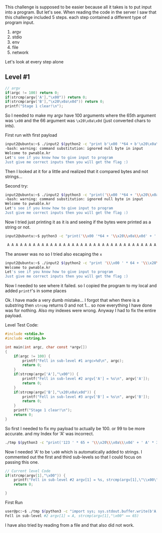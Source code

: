 This challenge is supposed to be easier because all it takes is to put input into a program. But let's see.
When reading the code in the server I saw that this challenge included 5 steps. each step contained a different type of program input.
1. argv
2. stdio
3. env
4. file
5. network

Let's look at every step alone
## **Level #1**
```c
// argv
if(argc != 100) return 0;
if(strcmp(argv['A'],"\x00")) return 0;
if(strcmp(argv['B'],"\x20\x0a\x0d")) return 0;
printf("Stage 1 clear!\n");
```

So I needed to make my argv have 100 arguments where the 65th argument was `\x00` and the 66 argument was `\x20\x0a\x0d` (just converted chars to ints).

First run with first payload
```bash
input2@ubuntu:~$ ./input2 $(python2 -c "print b'\x00 '*64 + b'\x20\x0a\x0d' + b' A' * 35")
-bash: warning: command substitution: ignored null byte in input
Welcome to pwnable.kr
Let's see if you know how to give input to program
Just give me correct inputs then you will get the flag :)
```

Then I looked at it for a little and realized that it compared bytes and not strings...

Second try:
```bash
input2@ubuntu:~$ ./input2 $(python3 -c "print('\\x00 '*64 + '\\x20\\x0a\\x0d' + ' A' * 35)")
-bash: warning: command substitution: ignored null byte in input
Welcome to pwnable.kr
Let's see if you know how to give input to program
Just give me correct inputs then you will get the flag :)
```

Now I tried just printing it as it is and seeing if the bytes were printed as a string or not.
```bash
input2@ubuntu:~$ python3 -c "print('\\x00 '*64 + '\\x20\\x0a\\x0d' + ' A' * 35)"

 A A A A A A A A A A A A A A A A A A A A A A A A A A A A A A A A A A A
```

The answer was no so I tried also escaping the `x` 
```bash
input2@ubuntu:~$ ./input2 $(python2 -c "print '\\\x00 ' * 64 + '\\\x20\\\x0a\\\x0d' + ' A' * 33")
Welcome to pwnable.kr
Let's see if you know how to give input to program
Just give me correct inputs then you will get the flag :)
```

Now I needed to see where it failed. so I copied the program to my local and added `printf`'s in some places

Ok. I have made a very dumb mistake... I forgot that when there is a substring then `strcmp` returns 0 and not 1... so now everything I have done was for nothing.
Also my indexes were wrong. Anyway I had to fix the entire payload.

Level Test Code:
```c
#include <stdio.h>
#include <string.h>

int main(int argc, char const *argv[])
{
    if(argc != 100) {
        printf("Fell in sub-level #1 argc=%d\n", argc);
        return 0;
    }
    if(strcmp(argv['A'],"\x00")) {
        printf("Fell in sub-level #2 argv['A'] = %s\n", argv['A']);
        return 0;
    }
    if(strcmp(argv['B'],"\x20\x0a\x0d")) {
        printf("Fell in sub-level #3 argv['B'] = %s\n", argv['B']);
        return 0;
    }
    printf("Stage 1 clear!\n");
    return 0;
}
```

So first I needed to fix my payload to actually be 100. or 99 to be more accurate. and my Index for 'A' was incorrect.
```bash
./tmp $(python3 -c "print('123 ' * 65 + '\\\x20\\\x0a\\\x0d' + ' A' * 33)")
```

Now I needed 'A' to be `\x00` which is automatically added to strings.
I commented out the first and third sub-levels so that I could focus on passing this one.
```c
// Current level Code
if(strcmp(argv[1],"\x00")) {
	printf("Fell in sub-level #2 argv[1] = %s, strcmp(argv[1],\"\\x00\" == %d)\n", argv[1], strcmp(argv[1],"\x00"));
	return 0;

}
```

First Run
```bash
user@pc:~$ ./tmp $(python3 -c "import sys; sys.stdout.buffer.write(b'A')")
Fell in sub-level #2 argv[1] = A, strcmp(argv[1],"\x00" == 65)
```

I have also tried by reading from a file and that also did not work.
